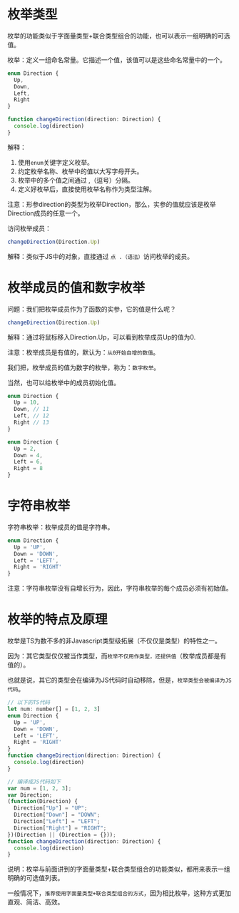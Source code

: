# 枚举类型

枚举的功能类似于字面量类型+联合类型组合的功能，也可以表示一组明确的可选值。

枚举：定义一组命名常量。它描述一个值，该值可以是这些命名常量中的一个。

``` js
enum Direction {
  Up,
  Down,
  Left,
  Right
}

function changeDirection(direction: Direction) {
  console.log(direction)
}
```

解释：

  1. 使用`enum`关键字定义枚举。
  2. 约定枚举名称、枚举中的值以大写字母开头。
  3. 枚举中的多个值之间通过 ,（逗号）分隔。
  4. 定义好枚举后，直接使用枚举名称作为类型注解。

注意：形参direction的类型为枚举Direction，那么，实参的值就应该是枚举Direction成员的任意一个。

访问枚举成员：

``` js
changeDirection(Direction.Up)
```

解释：类似于JS中的对象，直接通过 `点 .（语法）`访问枚举的成员。

# 枚举成员的值和数字枚举

问题：我们把枚举成员作为了函数的实参，它的值是什么呢？

``` js
changeDirection(Direction.Up)
```

解释：通过将鼠标移入Direction.Up，可以看到枚举成员Up的值为0.

注意：枚举成员是有值的，默认为：`从0开始自增的数值`。

我们把，枚举成员的值为数字的枚举，称为：`数字枚举`。

当然，也可以给枚举中的成员初始化值。

``` js
enum Direction {
  Up = 10,
  Down, // 11
  Left, // 12
  Right // 13
}

enum Direction {
  Up = 2,
  Down = 4,
  Left = 6,
  Right = 8
}
```

# 字符串枚举

字符串枚举：枚举成员的值是字符串。

``` js
enum Direction {
  Up = 'UP',
  Down = 'DOWN',
  Left = 'LEFT',
  Right = 'RIGHT'
}
```

注意：字符串枚举没有自增长行为，因此，字符串枚举的每个成员必须有初始值。

# 枚举的特点及原理

枚举是TS为数不多的非Javascript类型级拓展（不仅仅是类型）的特性之一。

因为：其它类型仅仅被当作类型，而`枚举不仅用作类型，还提供值`（枚举成员都是有值的）。

也就是说，其它的类型会在编译为JS代码时自动移除，但是，`枚举类型会被编译为JS代码`。

``` js
// 以下的TS代码
let num: number[] = [1, 2, 3]
enum Direction {
  Up = 'UP',
  Down = 'DOWN',
  Left = 'LEFT',
  Right = 'RIGHT'
}
function changeDirection(direction: Direction) {
  console.log(direction)
}

// 编译成JS代码如下
var num = [1, 2, 3];
var Direction;
(function(Direction) {
  Direction["Up"] = "UP";
  Direction["Down"] = "DOWN";
  Direction["Left"] = "LEFT";
  Direction["Right"] = "RIGHT";
})(Direction || (Direction = {}));
function changeDirection(direction: Direction) {
  console.log(direction)
}
```

说明：枚举与前面讲到的字面量类型+联合类型组合的功能类似，都用来表示一组明确的可选值列表。

一般情况下，`推荐使用字面量类型+联合类型组合的方式`，因为相比枚举，这种方式更加直观、简洁、高效。

